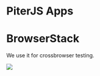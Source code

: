 # PiterJS Apps

# BrowserStack

We use it for crossbrowser testing.

[![](https://p14.zdusercontent.com/attachment/1015988/mfyOFKgRwkD1eZtad4ssyr2lH?token=eyJhbGciOiJkaXIiLCJlbmMiOiJBMTI4Q0JDLUhTMjU2In0..1p0MOCVJ8yuuJjpalEeW_g.pnLJSEABWtJrPhudmT0et0R-OlyYeYgaL5MVQbb4Am2pgwy088zmEuuhXZtidJnb9ZVmF-y4ozuXcEQo1_ers9Qdy1CkbQ_SxSH1rFUO3YAtl-WnJ6BIgZkYyFL-3dI09QYc8V4iVZ6OYoqVl9sL3ETQRssGIUh01yOctsxKCX8BYpmtDD7OFcMouOHphczDR9QP5DaTj9cvGLq07JSfFTqW2xzPEC7BkqxvZ2D30fhIsNkziauaWhxNXda-ezQmIg0vyRJ6rp6YVUSWoxzdBfqBrDmUi6v07s1AGsl07GA.5DNalAqUarVI6r2U8iey-Q)](http://browserstack.com/)
